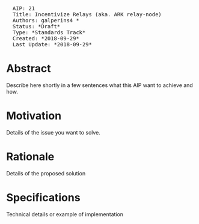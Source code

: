 <pre>
  AIP: 21
  Title: Incentivize Relays (aka. ARK relay-node)
  Authors: galperins4 <galperins4@gmail.com>*
  Status: *Draft*
  Type: *Standards Track*
  Created: *2018-09-29*
  Last Update: *2018-09-29*
</pre>

Abstract
========

Describe here shortly in a few sentences what this AIP want to achieve and how.


Motivation
==========

Details of the issue you want to solve.


Rationale
=========
Details of the proposed solution

Specifications
==============

Technical details or example of implementation

